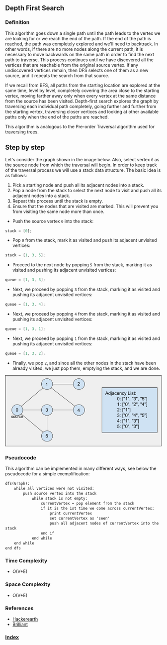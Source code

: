 ## Depth First Search

### Definition

This algorithm goes down a single path until the path leads to the vertex we are looking for or we reach the end of the path. If the end of the path is reached, the path was completely explored and we'll need to backtrack. In other words, if there are no more nodes along the current path, it is necessary to move backwards on the same path in order to find the next path to traverse. This process continues until we have discovered all the vertices that are reachable from the original source vertex. If any undiscovered vertices remain, then DFS selects one of them as a new source, and it repeats the search from that source.

If we recall from BFS, all paths from the starting location are explored at the same time, level by level, completely covering the area close to the starting vertex, moving farther away only when every vertex at the same distance from the source has been visited. Depth-first search explores the graph by traversing each individual path completely, going further and further from the starting vertex, traversing closer vertices and looking at other available paths only when the end of the paths are reached.

This algorithm is analogous to the Pre-order Traversal algorithm used for traversing trees.

## Step by step

Let's consider the graph shown in the image below. Also, select vertex `0` as the source node from which the traversal will begin. In order to keep track of the traversal process we will use a stack data structure. The basic idea is as follows:

1. Pick a starting node and push all its adjacent nodes into a stack.
2. Pop a node from the stack to select the next node to visit and push all its adjacent nodes into a stack.
3. Repeat this process until the stack is empty.
4. Ensure that the nodes that are visited are marked. This will prevent you from visiting the same node more than once.

- Push the source vertex `0` into the stack:

```javascript
stack = [0];
```

- Pop `0` from the stack, mark it as visited and push its adjacent unvisited vertices:

```javascript
stack = [1, 3, 5];
```

- Proceed to the next node by popping `5` from the stack, marking it as visited and pushing its adjacent unvisited vertices:

```javascript
queue = [1, 3, 3];
```

- Next, we proceed by popping `3` from the stack, marking it as visited and pushing its adjacent unvisited vertices:

```javascript
queue = [1, 3, 4];
```

- Next, we proceed by popping `4` from the stack, marking it as visited and pushing its adjacent unvisited vertices:

```javascript
queue = [1, 3, 1];
```

- Next, we proceed by popping `1` from the stack, marking it as visited and pushing its adjacent unvisited vertices:

```javascript
queue = [1, 3, 2];
```

- Finally, we pop `2`, and since all the other nodes in the stack have been already visited, we just pop them, emptying the stack, and we are done.

![dfs-graph](../../../resources/img/bfs-dfs-graph.png)

### Pseudocode

This algorithm can be implemented in many different ways, see below the pseudocode for a simple exemplification:

```
dfs(Graph):
    while all vertices were not visited:
        push source vertex into the stack
            while stack is not empty:
                currentVertex = pop element from the stack
                if it is the 1st time we come across currentVertex:
                    print currentVertex
                    set currentVertex as 'seen'
                    push all adjacent nodes of currentVertex into the stack
                end if
            end while
    end while
end dfs
```

### Time Complexity

- O(V+E)

### Space Complexity

- O(V+E)

### References

- [Hackerearth](https://www.hackerearth.com/practice/algorithms/graphs/depth-first-search/tutorial/)
- [Brilliant](https://brilliant.org/wiki/graphs/)

### [Index](../../../README.md)
